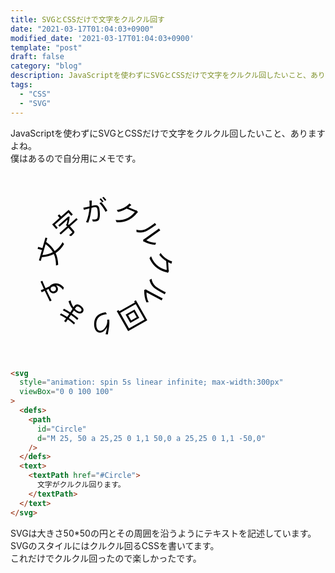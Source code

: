 ```yaml
---
title: SVGとCSSだけで文字をクルクル回す
date: "2021-03-17T01:04:03+0900"
modified_date: '2021-03-17T01:04:03+0900'
template: "post"
draft: false
category: "blog"
description: JavaScriptを使わずにSVGとCSSだけで文字をクルクル回したいこと、ありますよね。僕はあるので自分用にメモです。
tags:
  - "CSS"
  - "SVG"
---
```


JavaScriptを使わずにSVGとCSSだけで文字をクルクル回したいこと、ありますよね。  
僕はあるので自分用にメモです。

<svg style="animation: spin 5s linear infinite; max-width:300px" viewBox="0 0 100 100" >
  <defs>
    <path id="Circle" d="M 25, 50 a 25,25 0 1,1 50,0 a 25,25 0 1,1 -50,0" />
  </defs>
  <text>
    <textPath href="#Circle">文字がクルクル回ります。</textPath>
  </text>
</svg>

```html
<svg
  style="animation: spin 5s linear infinite; max-width:300px"
  viewBox="0 0 100 100"
>
  <defs>
    <path
      id="Circle"
      d="M 25, 50 a 25,25 0 1,1 50,0 a 25,25 0 1,1 -50,0"
    />
  </defs>
  <text>
    <textPath href="#Circle">
      文字がクルクル回ります。
    </textPath>
  </text>
</svg>
```

SVGは大きさ50*50の円とその周囲を沿うようにテキストを記述しています。SVGのスタイルにはクルクル回るCSSを書いてます。  
これだけでクルクル回ったので楽しかったです。
